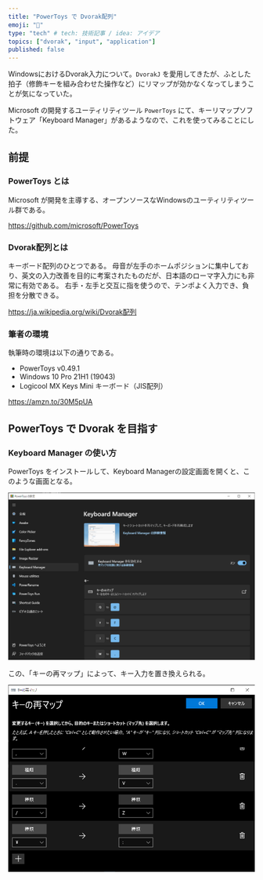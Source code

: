 ```yaml
---
title: "PowerToys で Dvorak配列"
emoji: "📝"
type: "tech" # tech: 技術記事 / idea: アイデア
topics: ["dvorak", "input", "application"]
published: false
---
```


WindowsにおけるDvorak入力について。`DvorakJ` を愛用してきたが、ふとした拍子（修飾キーを組み合わせた操作など）にリマップが効かなくなってしまうことが気になっていた。

Microsoft の開発するユーティリティツール `PowerToys` にて、キーリマップソフトウェア「Keyboard Manager」があるようなので、これを使ってみることにした。

## 前提

### PowerToys とは

Microsoft が開発を主導する、オープンソースなWindowsのユーティリティツール群である。

https://github.com/microsoft/PowerToys

### Dvorak配列とは

キーボード配列のひとつである。
母音が左手のホームポジションに集中しており、英文の入力改善を目的に考案されたものだが、日本語のローマ字入力にも非常に有効である。 右手・左手と交互に指を使うので、テンポよく入力でき、負担を分散できる。

https://ja.wikipedia.org/wiki/Dvorak配列

### 筆者の環境

執筆時の環境は以下の通りである。

- PowerToys v0.49.1
- Windows 10 Pro 21H1 (19043)
- Logicool MX Keys Mini キーボード（JIS配列）

https://amzn.to/30M5pUA

## PowerToys で Dvorak を目指す

### Keyboard Manager の使い方

PowerToys をインストールして、Keyboard Managerの設定画面を開くと、このような画面となる。

![](/images/powertoys/2021-11-21-180248-keyman-dashboard.png)

この、「キーの再マップ」によって、キー入力を置き換えられる。

![](/images/powertoys/2021-11-21-180337-keyman-remaping.png)
